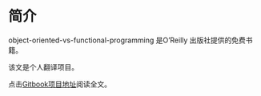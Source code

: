 # 简介
object-oriented-vs-functional-programming 是O’Reilly 出版社提供的免费书籍。

该文是个人翻译项目。

点击[Gitbook项目地址](https://legacy.gitbook.com/book/rockiez/-object-oriented-vs-functional-programming/details)阅读全文。
